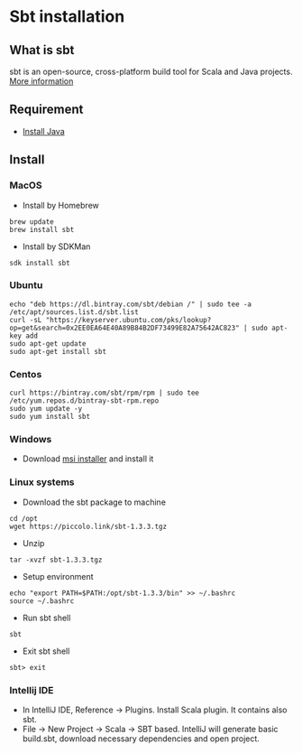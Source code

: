 # Sbt installation

## What is sbt
sbt is an open-source, cross-platform build tool for Scala and Java projects. 
[More information](https://www.scala-sbt.org)

## Requirement

- [Install Java](https://github.com/vinhdangphuc/hands-on/blob/master/hands-on/java.md)

## Install
### MacOS
- Install by Homebrew
```
brew update
brew install sbt
```
- Install by SDKMan
```
sdk install sbt
```
### Ubuntu
```
echo "deb https://dl.bintray.com/sbt/debian /" | sudo tee -a /etc/apt/sources.list.d/sbt.list
curl -sL "https://keyserver.ubuntu.com/pks/lookup?op=get&search=0x2EE0EA64E40A89B84B2DF73499E82A75642AC823" | sudo apt-key add
sudo apt-get update
sudo apt-get install sbt
```
### Centos
```
curl https://bintray.com/sbt/rpm/rpm | sudo tee /etc/yum.repos.d/bintray-sbt-rpm.repo
sudo yum update -y
sudo yum install sbt
```
### Windows
- Download [msi installer](https://piccolo.link/sbt-1.3.3.msi) and install it
### Linux systems
- Download the sbt package to machine
```
cd /opt
wget https://piccolo.link/sbt-1.3.3.tgz
```
- Unzip
```
tar -xvzf sbt-1.3.3.tgz
```
- Setup environment
```
echo "export PATH=$PATH:/opt/sbt-1.3.3/bin" >> ~/.bashrc
source ~/.bashrc
```
- Run sbt shell
```
sbt
```
- Exit sbt shell
```
sbt> exit
```
### Intellij IDE
- In IntelliJ IDE, Reference -> Plugins. Install Scala plugin. It contains also sbt.
- File -> New Project -> Scala -> SBT based. IntelliJ will generate basic build.sbt, download necessary dependencies and open project.
